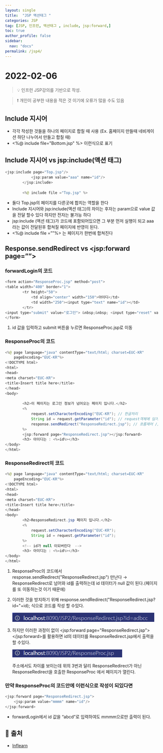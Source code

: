 ```yaml
---
layout: single
title:  "JSP 액션태그 "
categories: JSP
tag: [JSP, 인프런, 액션태그 , include, jsp:forward,]
toc: true
author_profile: false
sidebar:
  nav: "docs"
permalink: /jsp4/
---
```



# 2022-02-06


<!--Quote-->
> 💡 인프런 JSP강의를 기반으로 작성.

> ❗ 개인이 공부한 내용을 적은 것 이기에 오류가 많을 수도 있음 


## Include 지시어

- 각각 작성한 것들을 하나의 페이지로 합칠  때 사용 (Ex. 홈페이지 만들때 네비게이션 하단 나누어서 만들고 합칠 때)
- <%@ include file="Bottom.jsp" %> 이런식으로 표기


## Include 지시어 vs jsp:include(액션 태그)

```java
<jsp:include page="Top.jsp"/>
			<jsp:param value="aaa" name="id"/>
		</jsp:include>
		
		<%@ include file ="Top.jsp" %>
```

- 둘다 Top.jsp의 페이지를 다른곳에 합치는 역할을 한다
- Include 지시어와 jsp:include(액션 태그)의 차이는 후자는 param으로 value 값을 전달 할수 있다 하지만 전자는 불가능 하다
- jsp:include (액션 태그)가 코드에 포함되어있으면 그 부분 먼저 실행이 되고 aaa 라는 값이 전달된후 합쳐질 페이지에 반영이 된다.
- <%@ include file =””%> 는 페이지가 한번에 합쳐진다

## Response.sendRedirect vs <jsp:forward page=””>

### forwardLogin의 코드

```java
<form action="ResponseProc.jsp" method="post">
<table width="400" border="1">
		<tr height="50">
			<td align="center" width="150">아이디</td>
			<td width="250"><input type="text" name="id"></td>
		</tr>
<input type="submit" value="로그인"> &nbsp;&nbsp; <input type="reset" value="취소">
</form>
```

1. id 값을 입력하고 submit 버튼을 누르면 ResponseProc.jsp로 이동 

### ResponseProc의 코드

```java
<%@ page language="java" contentType="text/html; charset=EUC-KR"
    pageEncoding="EUC-KR"%>
<!DOCTYPE html>
<html>
<head>
<meta charset="EUC-KR">
<title>Insert title here</title>
</head>
<body>
		
		<h2>이 페이지는 로그인 정보가 넘어오는 페이지 입니다.</h2>
		<%
			request.setCharacterEncoding("EUC-KR"); // 한글처리 
			String id = request.getParameter("id"); // request객체에 담겨진 사용자 정보중 id만(input의 name이 id) 추출
			response.sendRedirect("ResponseRedirect.jsp"); // 흐름제어 // 여기서 ResponseRedirect.jsp 로이동 
		%> 
		<jsp:forward page="ResponseRedirect.jsp"></jsp:forward>
		<h3> 아이디는 : <%=id%></h3>
</body>
</html>
```

### ResponseRedirect의 코드

```java
<%@ page language="java" contentType="text/html; charset=EUC-KR"
    pageEncoding="EUC-KR"%>
<!DOCTYPE html>
<html>
<head>
<meta charset="EUC-KR">
<title>Insert title here</title>
</head>
<body>
		<h2>ResponseRedirect.jsp 페이지 입니다.</h2>
		<%
			request.setCharacterEncoding("EUC-KR");
			String id = request.getParameter("id");
		%>
		<!-- id가 null 이되버린다  -->
		<h3> 아이디는 : <%=id%></h3>
</body>
</html>
```

1. ResponseProc의 코드에서 response.sendRedirect("ResponseRedirect.jsp") 만난다 → ResponseRedirect로 넘어와 id를 출력하는데 id 데이터가 null 값이 된다.(페이지를 또 이동하는것 이기 때문에)
2. 이러한 것을 방지하기 위해 response.sendRedirect("ResponseRedirect.jsp?id="+id); 식으로 코드를 작성 할 수있다. 
    
    ![host2.png](/assets/images/posts/2022-02-06/host2.png)
    
3. 하지만 이러한 과정이 없이 <jsp:forward page="ResponseRedirect.jsp"></jsp:forward>를 활용하면 id의 데이터를 ResponseRedirect.jsp에서 출력을 할 수있다.
    
    ![host.png](/assets/images/posts/2022-02-06/host.png)
    
    주소에서도 차이를 보이는데 위의 3번과 달리 ResponseRedirect가 아닌 ResponseRedirect을 호출한 ResponseProc 에서 페이지가 열린다. 
    

### 만약 ResponseProc의 코드안에 이런식으로 작성이 되있다면

```java
<jsp:forward page="ResponseRedirect.jsp">
	<jsp:param value="mmmm" name="id"/>
</jsp:forward>
```

- forwardLogin에서 id 값을 “abcd”로 입력하여도  mmmm으로만 출력이 된다.

## 📑 출처 
 - [Inflearn](https://www.inflearn.com/course/jsp-%EC%9B%B9%EA%B0%9C%EB%B0%9C-%EC%87%BC%ED%95%91%EB%AA%B0-%ED%94%84%EB%A1%9C%EA%B7%B8%EB%9E%98%EB%B0%8D/dashboard)
